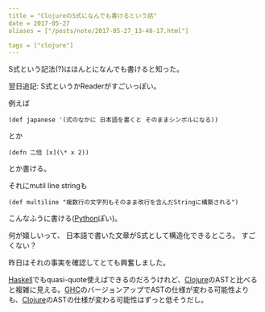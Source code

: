 ```yaml
---
title = "ClojureのS式になんでも書けるという話"
date = 2017-05-27
aliases = ["/posts/note/2017-05-27_13-48-17.html"]

tags = ["clojure"]
---
```


S式という記法(?)はほんとになんでも書けると知った。

翌日追記: S式というかReaderがすごいっぽい。

例えば

    (def japanese '(式のなかに 日本語を書くと そのままシンボルになる))

とか

    (defn 二倍 [x](\* x 2))

とか書ける。

それにmutil line stringも

    (def multiline "複数行の文字列もそのまま改行を含んだStringに構築される")

こんなふうに書ける([Python](http://d.hatena.ne.jp/keyword/Python)ぽい)。

何が嬉しいって、 日本語で書いた文章がS式として構造化できるところ。 すごくない？

昨日はそれの事実を確認してとても興奮しました。

[Haskell](http://d.hatena.ne.jp/keyword/Haskell)でもquasi-quote使えばできるのだろうけれど、[Clojure](http://d.hatena.ne.jp/keyword/Clojure)のASTと比べると複雑に見える。[GHC](http://d.hatena.ne.jp/keyword/GHC)のバージョンアップでASTの仕様が変わる可能性よりも、[Clojure](http://d.hatena.ne.jp/keyword/Clojure)のASTの仕様が変わる可能性はずっと低そうだし。

